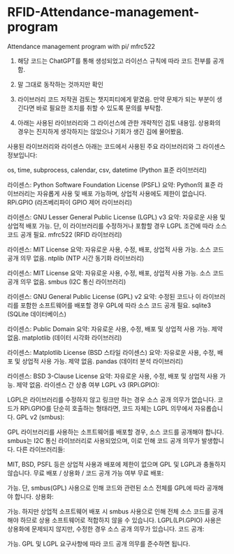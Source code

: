 # RFID-Attendance-management-program
Attendance management program with pi/ mfrc522


1. 해당 코드는 ChatGPT를 통해 생성되었고 라이선스 규칙에 따라 코드 전부를 공개함.

2. 말 그대로 동작하는 것까지만 확인

3. 라이브러리 코드 저작권 검토는 챗지피티에게 맡겼음. 만약 문제가 되는 부분이 생긴다면 바로 필요한 조치를 취할 수 있도록 문의를 부탁함.

4. 아래는 사용된 라이브러리와 그 라이선스에 관한 개략적인 검토 내용임. 상용화의 경우는 진지하게 생각하지는 않았으나 기회가 생긴 김에 물어봤음.


사용된 라이브러리와 라이센스
아래는 코드에서 사용된 주요 라이브러리와 그 라이센스 정보입니다:

os, time, subprocess, calendar, csv, datetime (Python 표준 라이브러리)

라이센스: Python Software Foundation License (PSFL)
요약: Python의 표준 라이브러리는 자유롭게 사용 및 배포 가능하며, 상업적 사용에도 제한이 없습니다.
RPi.GPIO (라즈베리파이 GPIO 제어 라이브러리)

라이센스: GNU Lesser General Public License (LGPL) v3
요약: 자유로운 사용 및 상업적 배포 가능. 단, 이 라이브러리를 수정하거나 포함할 경우 LGPL 조건에 따라 소스 코드 공개 필요.
mfrc522 (RFID 라이브러리)

라이센스: MIT License
요약: 자유로운 사용, 수정, 배포, 상업적 사용 가능. 소스 코드 공개 의무 없음.
ntplib (NTP 시간 동기화 라이브러리)

라이센스: MIT License
요약: 자유로운 사용, 수정, 배포, 상업적 사용 가능. 소스 코드 공개 의무 없음.
smbus (I2C 통신 라이브러리)

라이센스: GNU General Public License (GPL) v2
요약: 수정된 코드나 이 라이브러리를 포함한 소프트웨어를 배포할 경우 GPL에 따라 소스 코드 공개 필요.
sqlite3 (SQLite 데이터베이스)

라이센스: Public Domain
요약: 자유로운 사용, 수정, 배포 및 상업적 사용 가능. 제약 없음.
matplotlib (데이터 시각화 라이브러리)

라이센스: Matplotlib License (BSD 스타일 라이센스)
요약: 자유로운 사용, 수정, 배포 및 상업적 사용 가능. 제약 없음.
pandas (데이터 분석 라이브러리)

라이센스: BSD 3-Clause License
요약: 자유로운 사용, 수정, 배포 및 상업적 사용 가능. 제약 없음.
라이센스 간 상충 여부
LGPL v3 (RPi.GPIO):

LGPL은 라이브러리를 수정하지 않고 링크만 하는 경우 소스 공개 의무가 없습니다.
코드가 RPi.GPIO를 단순히 호출하는 형태라면, 코드 자체는 LGPL 의무에서 자유롭습니다.
GPL v2 (smbus):

GPL 라이브러리를 사용하는 소프트웨어를 배포할 경우, 소스 코드를 공개해야 합니다.
smbus는 I2C 통신 라이브러리로 사용되었으며, 이로 인해 코드 공개 의무가 발생합니다.
다른 라이브러리들:

MIT, BSD, PSFL 등은 상업적 사용과 배포에 제한이 없으며 GPL 및 LGPL과 충돌하지 않습니다.
무료 배포 / 상용화 / 코드 공개 가능 여부
무료 배포:

가능. 단, smbus(GPL) 사용으로 인해 코드와 관련된 소스 전체를 GPL에 따라 공개해야 합니다.
상용화:

가능. 하지만 상업적 소프트웨어 배포 시 smbus 사용으로 인해 전체 소스 코드를 공개해야 하므로 상용 소프트웨어로 적합하지 않을 수 있습니다.
LGPL(LPI.GPIO) 사용은 상용화에 문제되지 않지만, 수정한 경우 소스 공개 의무가 있습니다.
코드 공개:

가능. GPL 및 LGPL 요구사항에 따라 코드 공개 의무를 준수하면 됩니다.

